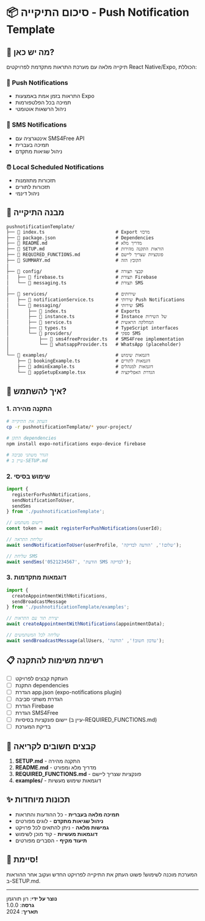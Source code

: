 # 📦 סיכום התיקייה - Push Notification Template

## 🎯 מה יש כאן?

תיקייה מלאה עם מערכת התראות מתקדמת לפרויקטים React Native/Expo, הכוללת:

### 🔔 Push Notifications
- התראות בזמן אמת באמצעות Expo
- תמיכה בכל הפלטפורמות
- ניהול הרשאות אוטומטי

### 📱 SMS Notifications  
- אינטגרציה עם SMS4Free API
- תמיכה בעברית
- ניהול שגיאות מתקדם

### ⏰ Local Scheduled Notifications
- תזכורות מתוזמנות
- תזכורות לתורים
- ניהול דינמי

## 📁 מבנה התיקייה

```
pushnotificationTemplate/
├── 📄 index.ts                          # Export מרכזי
├── 📄 package.json                      # Dependencies
├── 📄 README.md                         # מדריך מלא
├── 📄 SETUP.md                          # הוראות התקנה מהירות
├── 📄 REQUIRED_FUNCTIONS.md             # פונקציות שצריך ליישם
├── 📄 SUMMARY.md                        # הקובץ הזה
│
├── 📁 config/                           # קבצי תצורה
│   ├── 📄 firebase.ts                   # תצורת Firebase
│   └── 📄 messaging.ts                  # תצורת SMS
│
├── 📁 services/                         # שירותים
│   ├── 📄 notificationService.ts        # שירותי Push Notifications
│   └── 📁 messaging/                    # שירותי SMS
│       ├── 📄 index.ts                  # Exports
│       ├── 📄 instance.ts               # Instance של השירות
│       ├── 📄 service.ts                # המחלקה הראשית
│       ├── 📄 types.ts                  # TypeScript interfaces
│       └── 📁 providers/                # ספקי SMS
│           ├── 📄 sms4freeProvider.ts   # SMS4Free implementation
│           └── 📄 whatsappProvider.ts   # WhatsApp (placeholder)
│
└── 📁 examples/                         # דוגמאות שימוש
    ├── 📄 bookingExample.ts             # דוגמאות לתורים
    ├── 📄 adminExample.ts               # דוגמאות למנהלים
    └── 📄 appSetupExample.tsx           # הגדרת האפליקציה
```

## 🚀 איך להשתמש?

### 1. התקנה מהירה
```bash
# העתק את התיקייה
cp -r pushnotificationTemplate/* your-project/

# התקן dependencies
npm install expo-notifications expo-device firebase

# הגדר משתני סביבה
# עיין ב-SETUP.md
```

### 2. שימוש בסיסי
```typescript
import { 
  registerForPushNotifications,
  sendNotificationToUser,
  sendSms 
} from './pushnotificationTemplate';

// רישום משתמש
const token = await registerForPushNotifications(userId);

// שליחת התראה
await sendNotificationToUser(userProfile, 'שלום!', 'הודעה לבדיקה');

// שליחת SMS
await sendSms('0521234567', 'הודעת SMS לבדיקה');
```

### 3. דוגמאות מתקדמות
```typescript
import { 
  createAppointmentWithNotifications,
  sendBroadcastMessage 
} from './pushnotificationTemplate/examples';

// יצירת תור עם התראות
await createAppointmentWithNotifications(appointmentData);

// שליחה לכל המשתמשים
await sendBroadcastMessage(allUsers, 'עדכון חשוב!', 'הודעה');
```

## 📋 רשימת משימות להתקנה

- [ ] העתקת קבצים לפרויקט
- [ ] התקנת dependencies
- [ ] הגדרת app.json (expo-notifications plugin)
- [ ] הגדרת משתני סביבה
- [ ] הגדרת Firebase
- [ ] הגדרת SMS4Free
- [ ] יישום פונקציות בסיסיות (עיין ב-REQUIRED_FUNCTIONS.md)
- [ ] בדיקת המערכת

## 🔧 קבצים חשובים לקריאה

1. **SETUP.md** - התקנה מהירה
2. **README.md** - מדריך מלא ומפורט
3. **REQUIRED_FUNCTIONS.md** - פונקציות שצריך ליישם
4. **examples/** - דוגמאות שימוש מעשיות

## ✨ תכונות מיוחדות

- **תמיכה מלאה בעברית** - כל ההודעות והתראות
- **ניהול שגיאות מתקדם** - לוגים מפורטים
- **גמישות מלאה** - ניתן להתאים לכל פרויקט
- **דוגמאות מעשיות** - קוד מוכן לשימוש
- **תיעוד מקיף** - הסברים מפורטים

## 🎉 סיימת!

המערכת מוכנה לשימוש! פשוט העתק את התיקייה לפרויקט החדש ועקוב אחר ההוראות ב-SETUP.md.

---

**נוצר על ידי**: רון תורגמן  
**גרסה**: 1.0.0  
**תאריך**: 2024
